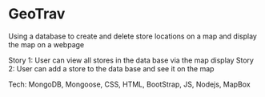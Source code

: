 # GeoTrav

Using a database to create and delete store locations on a map and display the map on a webpage

Story 1: User can view all stores in the data base via the map display
Story 2: User can add a store to the data base and see it on the map

Tech: MongoDB, Mongoose, CSS, HTML, BootStrap, JS, Nodejs, MapBox
